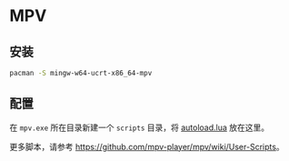 # MPV

## 安装

```bash
pacman -S mingw-w64-ucrt-x86_64-mpv
```

## 配置

在 `mpv.exe` 所在目录新建一个 `scripts` 目录，将 [autoload.lua](https://github.com/mpv-player/mpv/blob/master/TOOLS/lua/autoload.lua) 放在这里。

更多脚本，请参考 <https://github.com/mpv-player/mpv/wiki/User-Scripts>。
